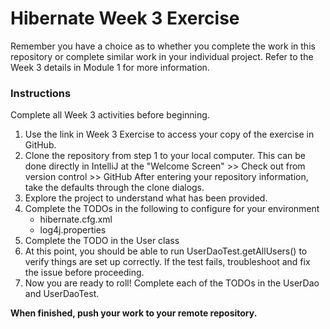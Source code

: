 # Hibernate Week 3 Exercise

Remember you have a choice as to whether you complete the work in this 
repository or complete similar work in your individual project. Refer to the 
Week 3 details in Module 1 for more information.

### Instructions

Complete all Week 3 activities before beginning.

1. Use the link in Week 3 Exercise to access your copy of the exercise in GitHub.
1. Clone the repository from step 1 to your local computer.
This can be done directly in IntelliJ at the "Welcome Screen" >> Check out from version control >> GitHub
After entering your repository information, take the defaults through the clone dialogs.
1. Explore the project to understand what has been provided.
1. Complete the TODOs in the following to configure for your environment
    * hibernate.cfg.xml
    * log4j.properties
1. Complete the TODO in the User class
1. At this point, you should be able to run UserDaoTest.getAllUsers() to verify
things are set up correctly. If the test fails, troubleshoot and fix the issue before proceeding.
1. Now you are ready to roll! Complete each of the TODOs in the UserDao and UserDaoTest.

**When finished, push your work to your remote repository.**


